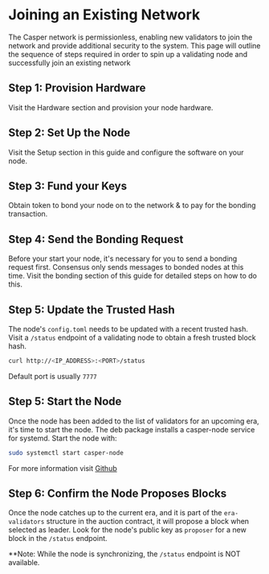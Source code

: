 Joining an Existing Network
===========================

The Casper network is permissionless, enabling new validators to join the network and provide additional security to the system. This page will outline 
the sequence of steps required in order to spin up a validating node and successfully join an existing network

## Step 1: Provision Hardware
Visit the Hardware section and provision your node hardware.

## Step 2: Set Up the Node
Visit the Setup section in this guide and configure the software on your node.

## Step 3: Fund your Keys
Obtain token to bond your node on to the network & to pay for the bonding transaction.

## Step 4: Send the Bonding Request
Before your start your node, it's necessary for you to send a bonding request first. Consensus only sends messages to bonded nodes at this time.
Visit the bonding section of this guide for detailed steps on how to do this.

## Step 5: Update the Trusted Hash
The node's `config.toml` needs to be updated with a recent trusted hash. Visit a `/status` endpoint of a validating node to obtain a fresh trusted block hash.
```bash
curl http://<IP_ADDRESS>:<PORT>/status
```
Default port is usually `7777`

## Step 5: Start the Node
Once the node has been added to the list of validators for an upcoming era, it's time to start the node.  The deb package installs a casper-node service for
systemd. Start the node with:

```bash
sudo systemctl start casper-node
```

For more information visit [Github](https://github.com/CasperLabs/casper-node/blob/release-1.5.0/resources/production/README.md)

## Step 6: Confirm the Node Proposes Blocks
Once the node catches up to the current era, and it is part of the `era-validators` structure in the auction contract, it will propose a block when
selected as leader.  Look for the node's public key as `proposer` for a new block in the `/status` endpoint.

**Note: While the node is synchronizing, the `/status` endpoint is NOT available. 
